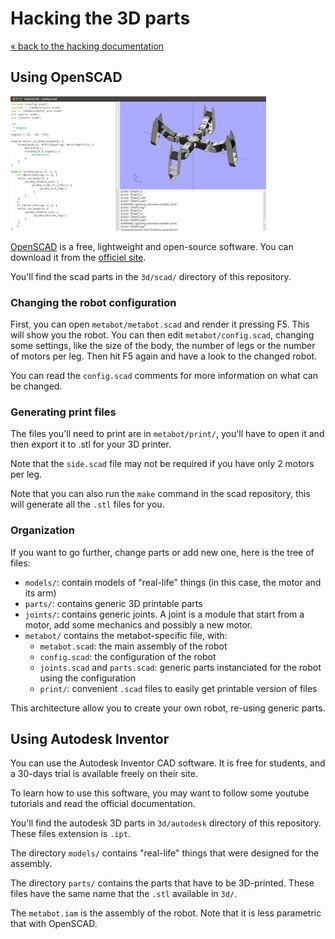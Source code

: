 # Hacking the 3D parts

[« back to the hacking documentation](hacking.md)

## Using OpenSCAD

![OpenSCAD editor](imgs/openscad.jpg)

[OpenSCAD](http://www.openscad.org/) is a free, lightweight and open-source software.
You can download it from the [officiel site](http://www.openscad.org/downloads.html).

You'll find the scad parts in the `3d/scad/` directory of this repository.

### Changing the robot configuration

First, you can open `metabot/metabot.scad` and render it pressing F5. This will show
you the robot. You can then edit `metabot/config.scad`, changing some settings, like
the size of the body, the number of legs or the number of motors per leg. Then hit
F5 again and have a look to the changed robot. 

You can read the `config.scad` comments for more information on what can be changed.

### Generating print files

The files you'll need to print are in `metabot/print/`, you'll have to open it and then
export it to .stl for your 3D printer.

Note that the `side.scad` file may not be required if you have only 2 motors per leg.

Note that you can also run the `make` command in the scad repository, this will generate all the
`.stl` files for you.

### Organization

If you want to go further, change parts or add new one, here is the tree of files:

* `models/`: contain models of "real-life" things (in this case, the motor and its arm)
* `parts/`: contains generic 3D printable parts
* `joints/`: contains generic joints. A joint is a module that start from a motor, add
  some mechanics and possibly a new motor.
* `metabot/` contains the metabot-specific file, with:
  * `metabot.scad`: the main assembly of the robot
  * `config.scad`: the configuration of the robot
  * `joints.scad` and `parts.scad`: generic parts instanciated for the robot using
    the configuration
  * `print/`: convenient `.scad` files to easily get printable version of files

This architecture allow you to create your own robot, re-using generic parts.

## Using Autodesk Inventor

You can use the Autodesk Inventor CAD software. It is free for students, and a 30-days
trial is available freely on their site.

To learn how to use this software, you may want to follow some youtube tutorials and
read the official documentation.

You'll find the autodesk 3D parts in `3d/autodesk` directory of this repository. These
files extension is `.ipt`.

The directory `models/` contains "real-life" things that were designed for the assembly.

The directory `parts/` contains the parts that have to be 3D-printed. These files have the
same name that the `.stl` available in `3d/`.

The `metabot.iam` is the assembly of the robot. Note that it is less parametric that with
OpenSCAD.
